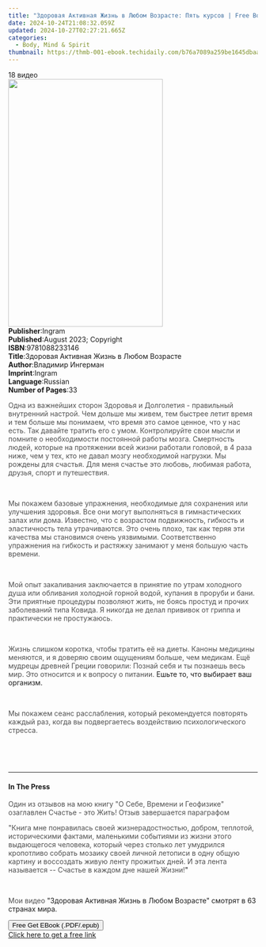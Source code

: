 ```yaml
---
title: "Здоровая Активная Жизнь в Любом Возрасте: Пять курсов | Free Book"
date: 2024-10-24T21:08:32.059Z
updated: 2024-10-27T02:27:21.665Z
categories:
  - Body, Mind & Spirit
thumbnail: https://thmb-001-ebook.techidaily.com/b76a7089a259be1645dbaaa8167d4e43ee2657afbf2da8f47da11b716d905824.jpg
---
```

<main id="book-container">
  <div class="flex flex-col">
    <div class="book-brief flex-1 py-6 px-4 sm:p-6 md:py-10 md:px-8">
      <!-- brief-->
      <div class="book-brief-main">18 видео</div>
    </div>
    <div
      class="book-meta-info flex-1 grid gap-4 col-start-1 col-end-3 row-start-1 sm:mb-6 sm:grid-cols-4 lg:gap-6 lg:col-start-2 lg:row-end-6 lg:row-span-6 lg:mb-0"
    >
      <div
        class="book-meta-info-left place-content-center mt-4 p-4 text-sm leading-6 col-start-2 col-span-2 dark:text-slate-400"
      >
        <img
          class="w-full h-500 object-cover rounded-lg sm:h-255 sm:col-span-2 lg:col-span-full"
          src="https://img-001-ebook.techidaily.com/ac78e46197252316350205872a26ca804cc531c86e5179f89e76edb9e8cd3baf.jpg"
          alt=""
          width="312"
          height="500"
        />
      </div>
      <div
        class="book-meta-info-right mt-2 col-start-1 row-start-2 col-span-3 self-center"
      >
        <!-- meta data  -->
        <div class="flex flex-col px-4 md:px-8">
          <div class="flex-1">
            <strong>Publisher</strong>:<span class="px-2">Ingram</span>
          </div>
          <div class="flex-1">
            <strong>Published</strong>:<span class="px-2"
              >August 2023; Copyright</span
            >
          </div>
          <div class="flex-1">
            <strong>ISBN</strong>:<span class="px-2">9781088233146</span>
          </div>
          <div class="flex-1">
            <strong>Title</strong>:<span class="px-2"
              >Здоровая Активная Жизнь в Любом Возрасте</span
            >
          </div>
          <div class="flex-1">
            <strong>Author</strong>:<span class="px-2">Владимир Ингерман</span>
          </div>
          <div class="flex-1">
            <strong>Imprint</strong>:<span class="px-2">Ingram</span>
          </div>
          <div class="flex-1">
            <strong>Language</strong>:<span class="px-2">Russian</span>
          </div>
          <div class="flex-1">
            <strong>Number of Pages</strong>:<span class="px-2">33</span>
          </div>
        </div>
      </div>
    </div>
    <div class="book-description flex-1 py-6 px-4 sm:p-6 md:py-10 md:px-8">
      <div class="book-description-main">
        <div accordion-content="" id="description">
          <p>
            <span style="color: rgb(80, 80, 80)"
              >Одна из важнейших сторон Здоровья и Долголетия - правильный
              внутренний настрой. Чем дольше мы живем, тем быстрее летит время и
              тем больше мы понимаем, что время это самое ценное, что у нас
              есть. Так давайте тратить его с умом. Контролируйте свои мысли и
              помните о необходимости постоянной работы мозга. Смертность людей,
              которые на протяжении всей жизни работали головой, в 4 раза ниже,
              чем у тех, кто не давал мозгу необходимой нагрузки. Мы рождены для
              счастья. Для меня счастье это любовь, любимая работа, друзья,
              спорт и путешествия.
            </span>
          </p>
          <p><br /></p>
          <p>
            <span style="color: rgb(80, 80, 80)"
              ><span></span>Мы покажем базовые упражнения, необходимые для
              сохранения или улучшения здоровья. Все они могут выполняться в
              гимнастических залах или дома.&nbsp;Известно, что с возрастом
              подвижность, гибкость и эластичность тела утрачиваются. Это очень
              плохо, так как теряя эти качества мы становимся очень уязвимыми.
              Соответственно упражнения на гибкость и растяжку занимают у меня
              большую часть времен<span>﻿﻿и. ﻿﻿﻿﻿﻿﻿﻿﻿﻿﻿﻿﻿﻿﻿﻿</span></span
            >
          </p>
          <p><br /></p>
          <p>
            <span style="color: rgb(80, 80, 80)"
              ><span></span>Мой опыт закаливания заключается в принятие по утрам
              холодного душа или о</span
            ><span style="color: rgb(0, 0, 0)"></span
            ><span style="color: rgb(80, 80, 80)"
              >бливания холодной горной водой, купания в проруби и бани. Эти
              приятные процедуры позволяют жить, не боясь простуд и прочих
              заболеваний типа Ковида. Я никогда не делал прививок от гриппа и
              практически не простужаюсь.</span
            >
          </p>
          <p><br /></p>
          <p>
            <span style="color: rgb(80, 80, 80)"
              ><span></span>Жизнь слишком коротка, чтобы тратить её на диеты.
              Каноны медицины меняются, и я доверяю своим ощущениям больше, чем
              медикам. Ещё мудрецы древней Греции говорили: Познай себя и ты
              познаешь весь мир. Это относится и к вопросу о питании. </span
            >﻿﻿﻿﻿﻿Ешьте то, что выбирает ваш организм.
          </p>
          <p><br /></p>
          <p>
            <span style="color: rgb(80, 80, 80)"
              >Мы покажем сеанс расслабления, который рекомендуется повторять
              каждый раз, когда вы подвергаетесь воздействию психологического
              стресса.</span
            >
          </p>
          <p><br /></p>
          <p><br /></p>
        </div>
        <div class="accordion-fader"></div>
      </div>
    </div>
    <div class="book-excerpts flex-1 py-6 px-4 sm:p-6 md:py-10 md:px-8">
      <!-- excerpts-->
      <div class="book-excerpts-main">
        <hr />
        <h4 class="placeholder placeholder-heading">
          <span>In The Press</span>
        </h4>
        <p></p>
        <p>
          <span style="color: rgba(80, 80, 80, 1)"
            >Один из отзывов на мою книгу "О Себе, Времени и Геофизике"
            озаглавлен Счастье - это Жить!&nbsp;Отзыв завершается
            параграфом</span
          >
        </p>
        <p>
          <span style="color: rgba(80, 80, 80, 1)"
            >"Книга мне понравилась своей жизнерадостностью, добром, теплотой,
            историческими фактами, маленькими событиями из жизни этого
            выдающегося человека, который через столько лет умудрился кропотливо
            собрать мозаику своей личной летописи в одну общую картину и
            воссоздать живую ленту прожитых дней. И эта лента называется --
            Счастье в каждом дне нашей Жизни!</span
          >"
        </p>
        <p><span style="color: rgba(80, 80, 80, 1)">&nbsp;</span></p>
        <p>
          <span style="color: rgba(80, 80, 80, 1)">Мои видео </span>"Здоровая
          Активная Жизнь в Любом Возрасте" смотрят в 63 странах мира.
        </p>
        <p></p>
      </div>
    </div>
    <div
      class="book-about-author flex-1 py-6 px-4 sm:p-6 md:py-10 md:px-8"
    ></div>
    <div class="book-free-get flex-1 py-6 px-4 sm:p-6 md:py-10 md:px-8">
      <button
        id="btn-free-get"
        class="bg-blue-500 hover:bg-blue-700 text-white font-bold py-2 px-4 rounded"
      >
        Free Get EBook (.PDF/.epub)
      </button>
      <div id="countdown-display" class="px-2 text-lg mt-2"></div>
      <a
        id="free-link"
        class="hidden bg-blue-500 hover:bg-blue-700 text-white font-bold py-2 px-4 rounded"
        href="https://www.ebooks.com/en-us/book/211010443/ebook/unknown/"
        target="_blank"
        >Click here to get a free link</a
      >
    </div>
    <script>
      let countdownTime = 0;
      let countdownInterval = null;
      document
        .getElementById('btn-free-get')
        .addEventListener('click', startCountdown);
      function startCountdown() {
        countdownTime = new Date().getTime() + 60000 * 3;
        countdownInterval = setInterval(updateCountdown, 1000);
        document.getElementById('btn-free-get').disabled = true;
        document
          .getElementById('btn-free-get')
          .classList.add('bg-gray-500', 'cursor-not-allowed');
      }
      function updateCountdown() {
        let currentTime = new Date().getTime();
        let timeLeft = countdownTime - currentTime;
        let secondsLeft = Math.floor(timeLeft / 1000);
        document.getElementById('countdown-display').innerHTML =
          `Remaining time: ${secondsLeft} seconds.`;
        if (secondsLeft <= 0) {
          clearInterval(countdownInterval);
          document.getElementById('btn-free-get').classList.add('hidden');
          document.getElementById('free-link').classList.remove('hidden');
          document.getElementById('countdown-display').innerHTML = '';
        }
      }
    </script>
  </div>
</main>

<ins class="adsbygoogle"
      style="display:block"
      data-ad-client="ca-pub-7571918770474297"
      data-ad-slot="8358498916"
      data-ad-format="auto"
      data-full-width-responsive="true"></ins>
    